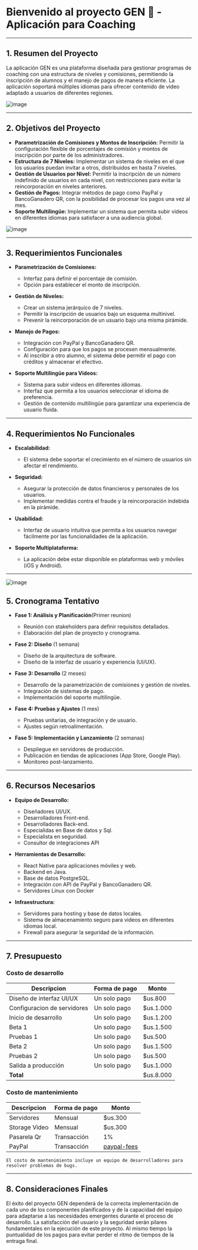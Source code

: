 # Bienvenido al proyecto GEN 👋 - Aplicación para Coaching

---


## 1. Resumen del Proyecto
La aplicación GEN es una plataforma diseñada para gestionar programas de coaching con una estructura de niveles y comisiones, permitiendo la inscripción de alumnos y el manejo de pagos de manera eficiente. La aplicación soportará múltiples idiomas para ofrecer contenido de video adaptado a usuarios de diferentes regiones.

![image](https://github.com/user-attachments/assets/1026ad04-58e4-4d88-8f10-d0ed72c557b8)



---

## 2. Objetivos del Proyecto

- **Parametrización de Comisiones y Montos de Inscripción:** Permitir la configuración flexible de porcentajes de comisión y montos de inscripción por parte de los administradores.
- **Estructura de 7 Niveles:** Implementar un sistema de niveles en el que los usuarios puedan invitar a otros, distribuidos en hasta 7 niveles.
- **Gestión de Usuarios por Nivel:** Permitir la inscripción de un número indefinido de usuarios en cada nivel, con restricciones para evitar la reincorporación en niveles anteriores.
- **Gestión de Pagos:** Integrar métodos de pago como PayPal y BancoGanadero QR, con la posibilidad de procesar los pagos una vez al mes.
- **Soporte Multilingüe:** Implementar un sistema que permita subir videos en diferentes idiomas para satisfacer a una audiencia global.

![image](https://github.com/user-attachments/assets/11df924a-a5ec-4123-b628-35f1c5547ebe)


---

## 3. Requerimientos Funcionales

- **Parametrización de Comisiones:**
  - Interfaz para definir el porcentaje de comisión.
  - Opción para establecer el monto de inscripción.
  
- **Gestión de Niveles:**
  - Crear un sistema jerárquico de 7 niveles.
  - Permitir la inscripción de usuarios bajo un esquema multinivel.
  - Prevenir la reincorporación de un usuario bajo una misma pirámide.

- **Manejo de Pagos:**
  - Integración con PayPal y BancoGanadero QR.
  - Configuración para que los pagos se procesen mensualmente.
  - Al inscribir a otro alumno, el sistema debe permitir el pago con créditos y almacenar el efectivo.

- **Soporte Multilingüe para Videos:**
  - Sistema para subir videos en diferentes idiomas.
  - Interfaz que permita a los usuarios seleccionar el idioma de preferencia.
  - Gestión de contenido multilingüe para garantizar una experiencia de usuario fluida.



---

## 4. Requerimientos No Funcionales

- **Escalabilidad:**
  - El sistema debe soportar el crecimiento en el número de usuarios sin afectar el rendimiento.
  
- **Seguridad:**
  - Asegurar la protección de datos financieros y personales de los usuarios.
  - Implementar medidas contra el fraude y la reincorporación indebida en la pirámide.

- **Usabilidad:**
  - Interfaz de usuario intuitiva que permita a los usuarios navegar fácilmente por las funcionalidades de la aplicación.
  
- **Soporte Multiplataforma:**
  - La aplicación debe estar disponible en plataformas web y móviles (iOS y Android).

---

![image](https://github.com/user-attachments/assets/f8c779c5-87fb-406c-b778-b4d4179e6580)


## 5. Cronograma Tentativo

- **Fase 1: Análisis y Planificación**(Primer reunion)
  - Reunión con stakeholders para definir requisitos detallados.
  - Elaboración del plan de proyecto y cronograma.

- **Fase 2: Diseño** (1 semana)
  - Diseño de la arquitectura de software.
  - Diseño de la interfaz de usuario y experiencia (UI/UX).

- **Fase 3: Desarrollo** (2 meses)
  - Desarrollo de la parametrización de comisiones y gestión de niveles.
  - Integración de sistemas de pago.
  - Implementación del soporte multilingüe.

- **Fase 4: Pruebas y Ajustes** (1 mes)
  - Pruebas unitarias, de integración y de usuario.
  - Ajustes según retroalimentación.

- **Fase 5: Implementación y Lanzamiento** (2 semanas)
  - Despliegue en servidores de producción.
  - Publicación en tiendas de aplicaciones (App Store, Google Play).
  - Monitoreo post-lanzamiento.

---

## 6. Recursos Necesarios

- **Equipo de Desarrollo:**
  - Diseñadores UI/UX.
  - Desarrolladores Front-end.
  - Desarrolladores Back-end.
  - Especialidas en Base de datos y Sql.
  - Especialista en seguridad.
  - Consultor de integraciones API

- **Herramientas de Desarrollo:**
  - React Native para aplicaciones móviles y web.
  - Backend en Java.
  - Base de datos PostgreSQL.
  - Integración con API de PayPal y BancoGanadero QR.
  - Servidores Linux con Docker

- **Infraestructura:**
  - Servidores para hosting y base de datos locales.
  - Sistema de almacenamiento seguro para videos en diferentes idiomas local.
  - Firewall para asegurar la seguridad de la información.

---

## 7. Presupuesto

### Costo de desarrollo

|Descripcion|Forma de pago|Monto|
|-|-|-|
|Diseño de interfaz UI/UX|Un solo pago|$us.800|
|Configuracion de servidores|Un solo pago|$us.1.000|
|Inicio de desarrollo|Un solo pago|$us.1.200|
|Beta 1|Un solo pago|$us.1.500|
|Pruebas 1|Un solo pago|$us.500|
|Beta 2|Un solo pago|$us.1.500|
|Pruebas 2|Un solo pago|$us.500|
|Salida a producción|Un solo pago|$us.1.000|
|**Total**||$us.8.000|


### Costo de mantenimiento

|Descripcion|Forma de pago|Monto|
|-|-|-|
|Servidores|Mensual|$us.300|
|Storage Video|Mensual|$us.300|
|Pasarela Qr|Transacción|1%|
|PayPal|Transacción|[paypal-fees](https://www.paypal.com/bo/webapps/mpp/paypal-fees)|


`El costo de mantenimiento incluye un equipo de desarrolladores para resolver problemas de bugs.`

---

## 8. Consideraciones Finales

El éxito del proyecto GEN dependerá de la correcta implementación de cada uno de los componentes planificados y de la capacidad del equipo para adaptarse a las necesidades emergentes durante el proceso de desarrollo. La satisfacción del usuario y la seguridad serán pilares fundamentales en la ejecución de este proyecto. Al mismo tiempo la puntualidad de los pagos para evitar perder el ritmo de tiempos de la entraga final.


 
